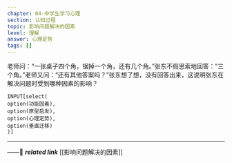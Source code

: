 ```yaml
---
chapter: 04-中学生学习心理
section: 认知过程
topic: 影响问题解决的因素
level: 理解
answer: 心理定势
tags: []
---
```


老师问：“一张桌子四个角，锯掉一个角，还有几个角。”张东不假思索地回答：“三个角。”老师又问：“还有其他答案吗？”张东想了想，没有回答出来，这说明张东在解决问题时受到哪种因素的影响？

```meta-bind
INPUT[select(
option(功能固着),
option(原型启发),
option(心理定势),
option(垂直迁移)
)]
```

---
——🔗 ***related link*** [[影响问题解决的因素]]